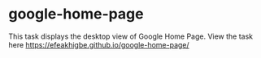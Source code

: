 # google-home-page
This task displays the desktop view of Google Home Page.
View the task here https://efeakhigbe.github.io/google-home-page/

